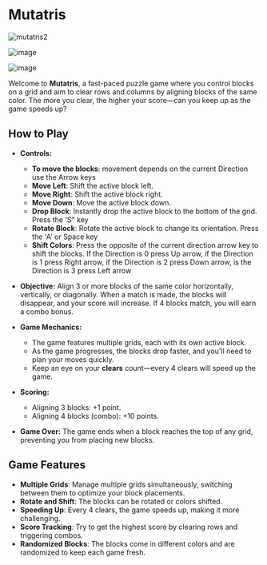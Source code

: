 # Mutatris

![mutatris2](https://github.com/user-attachments/assets/4957e3fd-52f7-4b32-8b2a-5b03cd4c14b1)

![image](https://github.com/user-attachments/assets/ff3d6bb1-7b48-4f4b-be27-43082d551ce8)

![image](https://github.com/user-attachments/assets/d0e9c8fc-5feb-498d-a1d6-afed076c09d1)


Welcome to **Mutatris**, a fast-paced puzzle game where you control blocks on a grid and aim to clear rows and columns by aligning blocks of the same color. The more you clear, the higher your score—can you keep up as the game speeds up?

## How to Play

- **Controls:**
  - **To move the blocks**: movement depends on the current Direction use the Arrow keys
  - **Move Left**: Shift the active block left.
  - **Move Right**: Shift the active block right.
  - **Move Down**: Move the active block down.
  - **Drop Block**: Instantly drop the active block to the bottom of the grid. Press the 'S" key
  - **Rotate Block**: Rotate the active block to change its orientation. Press the 'A' or Space key
  - **Shift Colors**: Press the opposite of the current direction arrow key to shift the blocks. If the Direction is 0 press Up arrow, if the Direction is 1 press Right arrow, if the Direction is 2 press Down arrow, is the Direction is 3 press Left arrow

- **Objective:**
  Align 3 or more blocks of the same color horizontally, vertically, or diagonally. When a match is made, the blocks will disappear, and your score will increase. If 4 blocks match, you will earn a combo bonus.

- **Game Mechanics:**
  - The game features multiple grids, each with its own active block.
  - As the game progresses, the blocks drop faster, and you'll need to plan your moves quickly.
  - Keep an eye on your **clears** count—every 4 clears will speed up the game.

- **Scoring:**
  - Aligning 3 blocks: +1 point.
  - Aligning 4 blocks (combo): +10 points.

- **Game Over:**
  The game ends when a block reaches the top of any grid, preventing you from placing new blocks.

## Game Features

- **Multiple Grids**: Manage multiple grids simultaneously, switching between them to optimize your block placements.
- **Rotate and Shift**: The blocks can be rotated or colors shifted.
- **Speeding Up**: Every 4 clears, the game speeds up, making it more challenging.
- **Score Tracking**: Try to get the highest score by clearing rows and triggering combos.
- **Randomized Blocks**: The blocks come in different colors and are randomized to keep each game fresh.


